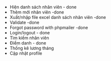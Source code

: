 - Hiện danh sách nhân viên - done
- Thêm mới nhân viên -done
- Xuất/nhập file excel danh sách nhân viên -done
- Validate -done
- Forgot password with phpmailer -done
- Login/logout - done
- Tìm kiếm nhân viên
- Điểm danh - done
- Thống kê lương tháng
- Cập nhật profile
